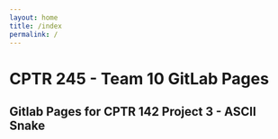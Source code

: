 ```yaml
---
layout: home
title: /index
permalink: /
---
```


# CPTR 245 - Team 10 GitLab Pages

## Gitlab Pages for CPTR 142 Project 3 - ASCII Snake
